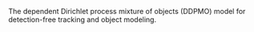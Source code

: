 The dependent Dirichlet process mixture of objects (DDPMO) model for detection-free tracking and object modeling.
